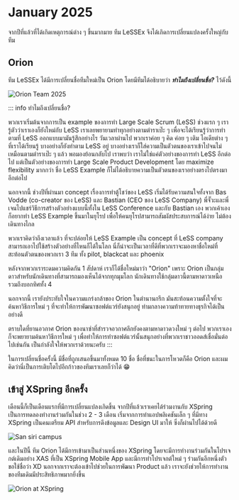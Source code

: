 # January 2025

จากปีที่แล้วที่ได้เกิดเหตุการณ์ต่าง ๆ ขึ้นมากมาย ทีม LeSSEx จึงได้เกิดการเปลี่ยนแปลงครั้งใหญ่กับทีม

## Orion

ทีม LeSSEx ได้มีการเปลี่ยนชื่อทีมใหม่เป็น Orion โดยมีทีมได้อธิบายว่า **_ทำไมถึงเปลี่ยนชื่อ?_** ไว้ดังนี้

![Orion Team 2025](/images/2025/january/20250124_183016.jpeg)

::: info ทำไมถึงเปลี่ยนชื่อ?

พวกเราเริ่มต้นจากการเป็น example ของการทำ Large Scale Scrum (LeSS) ช่วงแรก ๆ เรารู้ตัวว่าเราเองก็ยังใหม่กับ LeSS เราเลยพยายามทำทุกอย่างตามตำราเป๊ะ ๆ เพื่อจะได้เรียนรู้ว่าการทำตามที่ LeSS ออกแบบมามันรู้สึกอย่างไร วันเวลาผ่านไป พวกเราค่อย ๆ คิด ค่อย ๆ เติม ไอเดียต่าง ๆ ที่เราได้เรียนรู้ บางอย่างก็ยังทำตาม LeSS อยู่ บางอย่างเราก็ใส่ความเป็นตัวตนของเราเข้าไปจนไม่เหมือนตามตำราเป๊ะ ๆ แล้ว พอมองย้อนกลับไป เราพบว่า เราไม่ใช่แค่ตัวอย่างของการทำ LeSS อีกต่อไป แต่เป็นตัวอย่างของการทำ Large Scale Product Development โดย maximize flexibility มากกว่า ชื่อ LeSS Example ก็ไม่ได้อธิบายความเป็นตัวตนของเราอย่างตรงไปตรงมาอีกต่อไป

นอกจากนี้ ช่วงปีที่ผ่านมา concept เรื่องการทำตู้โชว์ของ LeSS เริ่มได้รับความสนใจทั้งจาก Bas Vodde (co-creator ของ LeSS) และ Bastian (CEO ของ LeSS Company) พี่จั๊วะและพี่เจนไปแชร์วิธีการสร้างตัวอย่างแบบนี้ทั้งใน LeSS Conference และกับ Bastian เอง พวกเค้าเองก็อยากทำ LeSS Example ขึ้นมาในยุโรป เพื่อให้คนยุโรปสามารถสัมผัสประสบการณ์ได้ง่าย ไม่ต้องเดินทางไกล

พวกเราคิดว่าถึงเวลาแล้ว ที่จะปล่อยให้ LeSS Example เป็น concept ที่ LeSS company สามารถเอาไปใช้สร้างตัวอย่างที่ไหนก็ได้ในโลก นี่ก็น่าจะเป็นเวลาที่ดีที่พวกเราจะมองหาชื่อใหม่ที่สะท้อนตัวตนของพวกเรา 3 ทีม ทั้ง pilot, blackcat และ phoenix

หลังจากพวกเราระดมความคิดกัน 1 สัปดาห์ เราก็ได้ชื่อใหม่มาว่า "Orion" เพราะ Orion เป็นกลุ่มดาวสำหรับนักเดินทางที่สามารถมองเห็นได้จากทุกมุมโลก นักเดินทางใช้กลุ่มดาวนี้ตามหาดาวเหนือ รวมถึงบอกทิศทั้ง 4

นอกจากนี้ เรายังประทับใจในความแกร่งกล้าของ Orion ในตำนานกรีก มันสะท้อนความตั้งใจที่จะค้นหาวิธีการใหม่ ๆ ที่จะทำให้การพัฒนาซอฟต์แวร์ยังสนุกอยู่ ท่ามกลางความท้าทายทางธุรกิจได้เป็นอย่างดี

ตราบใดที่ยานอวกาศ Orion ของนาซ่าที่สำรวจอวกาศลึกยังคงตามหาดาวดวงใหม่ ๆ ต่อไป พวกเราเองก็จะพยายามค้นหาวิธีการใหม่ ๆ เพื่อทำให้การทำซอฟต์แวร์นั้นสนุกอย่างที่พวกเราชาวออดส์เชื่อมั่นต่อไปเช่นกัน เป็นกำลังใจให้พวกเราด้วยนะครับ
:::

ในการเปลี่ยนชื่อครั้งนี้ มีชื่อที่ถูกเสนอขึ้นมาทั้งหมด 10 ชื่อ ชื่อที่ชนะในการโหวตก็คือ Orion และผมคิดว่านี่เป็นการเติบโตไปอีกก้าวของทีมเราเลยก็ว่าได้ 😁

## เข้าสู่ XSpring อีกครั้ง

เดือนนี้ก็เป็นเดือนแรกที่มีการเปลี่ยนแปลงเกิดขึ้น จากปีที่แล้วเราเคยได้ร่วมงานกับ XSpring เป็นการทดลองทำงานร่วมกันในช่วง 2 - 3 เดือน เริ่มจากการทำแอปพลิเคชันเล็ก ๆ ที่มีทาง XSpring เป็นคนเตรียม API สำหรับการดึงข้อมูลและ Design UI มาให้ ซึ่งก็ผ่านไปได้ด้วยดี

![San siri campus](/images/2025/january/IMG_6637.jpeg)

และในปีนี้ ทีม Orion ได้มีการเข้ามาเป็นส่วนหนึ่งของ XSpring โดยจะมีการทำงานร่วมกันในโปรเจกต์เดิมอย่าง XAS ที่เป็น XSpring Mobile App และมีการทำโปรเจกต์ใหม่ ๆ ร่วมกันอีกหนึ่งตัว ขอใช้ชื่อว่า XD นอกจากเราจะต้องเข้าไปช่วยในการพัฒนา Product แล้ว เราจะยังช่วยให้การทำงานของทีมเดิมมีประสิทธิภาพมากยิ่งขึ้น

![Orion at XSpring](/images/2025/january/IMG_6967.jpeg)

